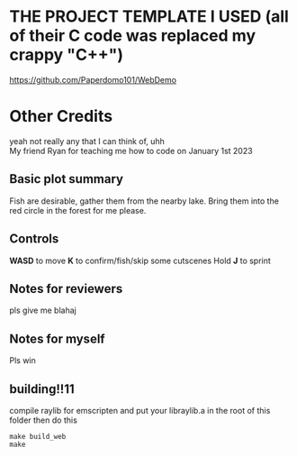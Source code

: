 # THE PROJECT TEMPLATE I USED (all of their C code was replaced my crappy "C++")
https://github.com/Paperdomo101/WebDemo

# Other Credits
yeah not really any that I can think of, uhh
<br> My friend Ryan for teaching me how to code on January 1st 2023

## Basic plot summary
Fish are desirable, gather them from the nearby lake.
Bring them into the red circle in the forest for me please.

## Controls
**WASD** to move 
**K** to confirm/fish/skip some cutscenes
Hold **J** to sprint

## Notes for reviewers
pls give me blahaj

## Notes for myself
Pls win

## building!!11

compile raylib for emscripten and put your libraylib.a in the root of this folder
then do this
```
make build_web
make
```

